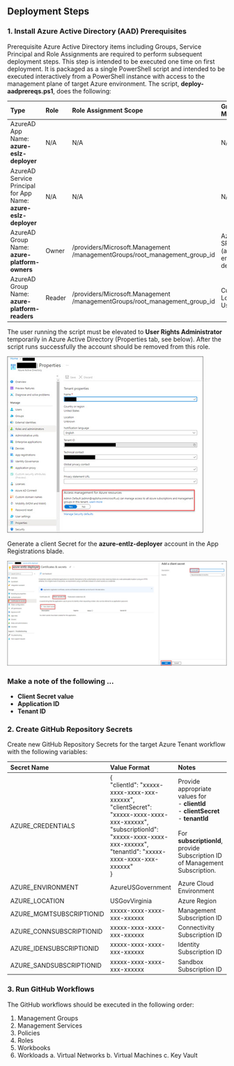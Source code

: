 ## Deployment Steps
### 1. Install Azure Active Directory (AAD) Prerequisites
Prerequisite Azure Active Directory items including Groups, Service Principal and Role Assignments are required to perform subsequent deployment steps.  This step is intended to be executed one time on first deployment.  It is packaged as a single PowerShell script and intended to be executed interactively from a PowerShell instance with access to the management plane of target Azure environment.  The script, **deploy-aadprereqs.ps1**, does the following:

|  Type                                    |  Role  | Role Assignment Scope                                                     | Group Members|
|:-----------------------------------------|:-------|:--------------------------------------------------------------------------|:-------------|
| AzureAD App<br>Name: **azure-eslz-deployer**| N/A    | N/A                                                                       | N/A          |
| AzureAD Service Principal for App<br>Name: **azure-eslz-deployer**| N/A   | N/A                                                  | N/A          |
| AzureAD Group<br>Name:  **azure-platform-owners** | Owner | /providers/Microsoft.Management<br>/managementGroups/root_management_group_id | AzureAD SPN (azure-entlz-deployer)|
| AzureAD Group<br>Name: **azure-platform-readers** | Reader| /providers/Microsoft.Management<br>/managementGroups/root_management_group_id | Currently LoggedIn User |



The user running the script must be elevated to **User Rights Administrator** temporarily in Azure Active Directory (Properties tab, see below).  After the script runs successfully the account should be removed from this role.

![](User-Rights-Administrator.jpg)

Generate a client Secret for the **azure-entlz-deployer** account in the App Registrations blade.  

![](Client-Secret.jpg)

### Make a note of the following ... 
- **Client Secret value**
- **Application ID**
- **Tenant ID**

### 2. Create GitHub Repository Secrets
Create new GitHub Repository Secrets for the target Azure Tenant workflow with the following variables:

|  Secret Name              |  Value Format                                                 | Notes                                         |
|:--------------------------|:--------------------------------------------------------------| :---------------------------------------------|
| AZURE_CREDENTIALS         | { <br>   "clientId": "xxxxx-xxxx-xxxx-xxx-xxxxxx", <br>  "clientSecret": "xxxxx-xxxx-xxxx-xxx-xxxxxx", <br>       "subscriptionId": "xxxxx-xxxx-xxxx-xxx-xxxxxx", <br>     "tenantId": "xxxxx-xxxx-xxxx-xxx-xxxxxx" <br>         } | Provide appropriate values for <br> - **clientId**<br> - **clientSecret**<br> - **tenantId**<br><br> For **subscriptionId**, provide Subscription ID <br>of Management Subscription.|
| AZURE_ENVIRONMENT         | AzureUSGovernment                                             | Azure Cloud Environment      |
| AZURE_LOCATION            | USGovVirginia                                                 | Azure Region                 |
| AZURE_MGMTSUBSCRIPTIONID  | xxxxx-xxxx-xxxx-xxx-xxxxxx                                    | Management Subscription ID   |
| AZURE_CONNSUBSCRIPTIONID  | xxxxx-xxxx-xxxx-xxx-xxxxxx                                    | Connectivity Subscription ID |
| AZURE_IDENSUBSCRIPTIONID  | xxxxx-xxxx-xxxx-xxx-xxxxxx                                    | Identity Subscription ID     |
| AZURE_SANDSUBSCRIPTIONID  | xxxxx-xxxx-xxxx-xxx-xxxxxx                                    | Sandbox Subscription ID      |


### 3. Run GitHub Workflows
The GitHub workflows should be executed in the following order:
1. Management Groups
2. Management Services
3. Policies
4. Roles
5. Workbooks
6. Workloads
    a. Virtual Networks
    b. Virtual Machines
    c. Key Vault
